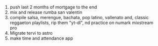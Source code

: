 1. push last 2 months of mortgage to the end
2. mix and release rumba san valentin
3. compile salsa, merengue, bachata, pop latino, vallenato and, classic reggaeton playlists, rip them "yt-dl", nd practice on numark mixstream pro
4. Migrate tervi to astro
5. make time and attendance app
